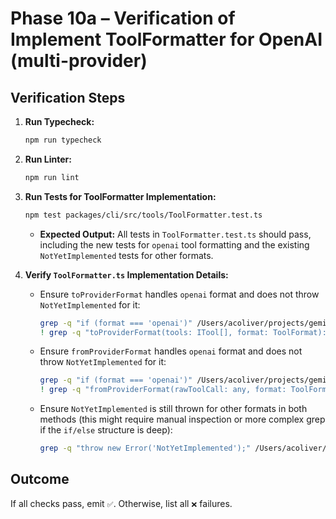 # Phase 10a – Verification of Implement ToolFormatter for OpenAI (multi-provider)

## Verification Steps

1.  **Run Typecheck:**
    ```bash
    npm run typecheck
    ```
2.  **Run Linter:**
    ```bash
    npm run lint
    ```
3.  **Run Tests for ToolFormatter Implementation:**

    ```bash
    npm test packages/cli/src/tools/ToolFormatter.test.ts
    ```
    - **Expected Output:** All tests in `ToolFormatter.test.ts` should pass, including the new tests for `openai` tool formatting and the existing `NotYetImplemented` tests for other formats.

4.  **Verify `ToolFormatter.ts` Implementation Details:**
    - Ensure `toProviderFormat` handles `openai` format and does not throw `NotYetImplemented` for it:
      ```bash
      grep -q "if (format === 'openai')" /Users/acoliver/projects/gemini-code/gemini-cli/packages/cli/src/tools/ToolFormatter.ts
      ! grep -q "toProviderFormat(tools: ITool[], format: ToolFormat): any {        throw new Error('NotYetImplemented');}" /Users/acoliver/projects/gemini-code/gemini-cli/packages/cli/src/tools/ToolFormatter.ts
      ```
    - Ensure `fromProviderFormat` handles `openai` format and does not throw `NotYetImplemented` for it:
      ```bash
      grep -q "if (format === 'openai')" /Users/acoliver/projects/gemini-code/gemini-cli/packages/cli/src/tools/ToolFormatter.ts
      ! grep -q "fromProviderFormat(rawToolCall: any, format: ToolFormat): IMessage['tool_calls'] {        throw new Error('NotYetImplemented');}" /Users/acoliver/projects/gemini-code/gemini-cli/packages/cli/src/tools/ToolFormatter.ts
      ```
    - Ensure `NotYetImplemented` is still thrown for other formats in both methods (this might require manual inspection or more complex grep if the `if/else` structure is deep):
      ```bash
      grep -q "throw new Error('NotYetImplemented');" /Users/acoliver/projects/gemini-code/gemini-cli/packages/cli/src/tools/ToolFormatter.ts
      ```

## Outcome

If all checks pass, emit `✅`. Otherwise, list all `❌` failures.
